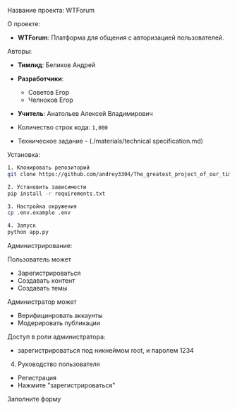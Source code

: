 Название проекта: WTForum

О проекте:
- **WTForum**: Платформа для общения с авторизацией пользователей.

Авторы:
- **Тимлид**: Беликов Андрей
- **Разработчики**:  
  - Советов Егор
  - Челноков Егор
- **Учитель**: Анатольев Алексей Владимирович

- Количество строк кода: `1,000`
- Техническое задание - (./materials/technical specification.md)

Установка:

```bash
1. Клонировать репозиторий
git clone https://github.com/andrey3304/The_greatest_project_of_our_time.git

2. Установить зависимости
pip install -r requirements.txt

3. Настройка окружения
cp .env.example .env

4. Запуск
python app.py
```
Администрирование:


Пользователь может
- Зарегистрироваться
- Создавать контент
- Создавать темы	

Администратор может
- Верифицинровать аккаунты
- Модерировать публикации

Доступ в роли администратора:
- зарегистрироваться под никнеймом root, и паролем 1234
4. Руководство пользователя
- Регистрация
- Нажмите "зарегистрироваться"

Заполните форму